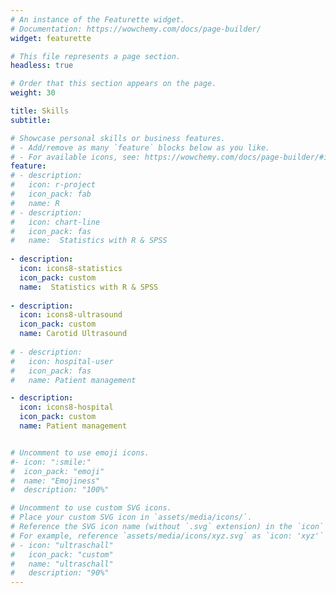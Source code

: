 ```yaml
---
# An instance of the Featurette widget.
# Documentation: https://wowchemy.com/docs/page-builder/
widget: featurette

# This file represents a page section.
headless: true

# Order that this section appears on the page.
weight: 30

title: Skills
subtitle:

# Showcase personal skills or business features.
# - Add/remove as many `feature` blocks below as you like.
# - For available icons, see: https://wowchemy.com/docs/page-builder/#icons
feature:
# - description:
#   icon: r-project
#   icon_pack: fab
#   name: R
# - description:
#   icon: chart-line
#   icon_pack: fas
#   name:  Statistics with R & SPSS
  
- description:
  icon: icons8-statistics
  icon_pack: custom
  name:  Statistics with R & SPSS
  
- description:
  icon: icons8-ultrasound
  icon_pack: custom
  name: Carotid Ultrasound
  
# - description:
#   icon: hospital-user
#   icon_pack: fas
#   name: Patient management

- description:
  icon: icons8-hospital
  icon_pack: custom
  name: Patient management


# Uncomment to use emoji icons.
#- icon: ":smile:"
#  icon_pack: "emoji"
#  name: "Emojiness"
#  description: "100%"  

# Uncomment to use custom SVG icons.
# Place your custom SVG icon in `assets/media/icons/`.
# Reference the SVG icon name (without `.svg` extension) in the `icon` field.
# For example, reference `assets/media/icons/xyz.svg` as `icon: 'xyz'`
# - icon: "ultraschall"
#   icon_pack: "custom"
#   name: "ultraschall"
#   description: "90%"
---
```

